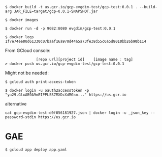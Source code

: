 ```
$ docker build -t us.gcr.io/gcp-evgdim-test/gcp-test:0.0.1 . --build-arg JAR_FILE=target/gcp-0.0.1-SNAPSHOT.jar
```

```
$ docker images
```

```
$ docker run -d -p 9082:8080 evgdim/gcp-test:0.0.1
```

```
$ docker logs 1f7e74ee00d61330c07baaf16a970d44a5a73fe38d55c6a5d8010bb26b90b114
```

From GCloud console:
```
              [repo url][project id]    [image name : tag]
> docker push us.gcr.io/gcp-evgdim-test/gcp-test:0.0.1
```

Might not be needed:
```
$ gcloud auth print-access-token

$ docker login -u oauth2accesstoken -p "ya29.GlxAB9A9nEIPPLSS7MXDcXdMGsm..." https://us.gcr.io
```
alternative

```
cat gcp-evgdim-test-d0f056181927.json | docker login -u _json_key --password-stdin https://us.gcr.io
```




# GAE
```
$ gcloud app deploy app.yaml
```